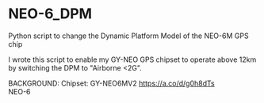 # NEO-6_DPM
Python script to change the Dynamic Platform Model of the NEO-6M GPS chip

I wrote this script to enable my GY-NEO GPS chipset to operate above 12km by switching the DPM to "Airborne <2G". 

BACKGROUND:
Chipset:    GY-NEO6MV2  https://a.co/d/g0h8dTs  
NEO-6
